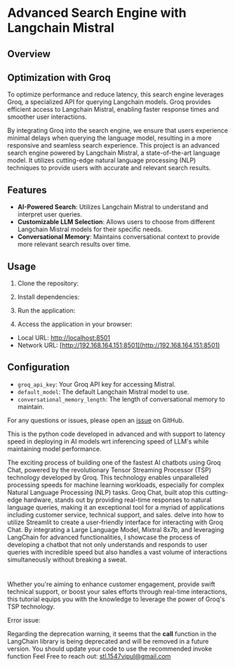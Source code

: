 # Advanced Search Engine with Langchain Mistral

## Overview
## Optimization with Groq

To optimize performance and reduce latency, this search engine leverages Groq, a specialized API for querying Langchain models. Groq provides efficient access to Langchain Mistral, enabling faster response times and smoother user interactions.

By integrating Groq into the search engine, we ensure that users experience minimal delays when querying the language model, resulting in a more responsive and seamless search experience.
This project is an advanced search engine powered by Langchain Mistral, a state-of-the-art language model. It utilizes cutting-edge natural language processing (NLP) techniques to provide users with accurate and relevant search results.

## Features
- **AI-Powered Search**: Utilizes Langchain Mistral to understand and interpret user queries.
- **Customizable LLM Selection**: Allows users to choose from different Langchain Mistral models for their specific needs.
- **Conversational Memory**: Maintains conversational context to provide more relevant search results over time.

## Usage

1. Clone the repository:

2. Install dependencies:

3. Run the application:

4. Access the application in your browser:

- Local URL: [http://localhost:8501](http://localhost:8501)
- Network URL: [http://192.168.164.151:8501](http://192.168.164.151:8501)

## Configuration


- `groq_api_key`: Your Groq API key for accessing Mistral.
- `default_model`: The default Langchain Mistral model to use.
- `conversational_memory_length`: The length of conversational memory to maintain.

For any questions or issues, please open an [issue](https://github.com/your_username/your_repo/issues) on GitHub.



This is the python code developed in advanced and with support to latency speed in deploying in AI models wrt inferencing speed of LLM's while maintaining model performance.

 The exciting process of building one of the fastest AI chatbots using Groq Chat, powered by the revolutionary Tensor Streaming Processor (TSP) technology developed by Groq. This technology enables unparalleled processing speeds for machine learning workloads, especially for complex Natural Language Processing (NLP) tasks. Groq Chat, built atop this cutting-edge hardware, stands out by providing real-time responses to natural language queries, making it an exceptional tool for a myriad of applications including customer service, technical support, and sales.
 delve into how to utilize Streamlit to create a user-friendly interface for interacting with Groq Chat. By integrating a Large Language Model, Mixtral 8x7b, and leveraging LangChain for advanced functionalities, I showcase the process of developing a chatbot that not only understands and responds to user queries with incredible speed but also handles a vast volume of interactions simultaneously without breaking a sweat.
 #

Whether you're aiming to enhance customer engagement, provide swift technical support, or boost your sales efforts through real-time interactions, this tutorial equips you with the knowledge to leverage the power of Groq's TSP technology. 



Error issue:

Regarding the deprecation warning, it seems that the __call__ function in the LangChain library is being deprecated and will be removed in a future version. You should update your code to use the recommended invoke function 
Feel Free to reach out: stl.1547vipul@gmail.com
